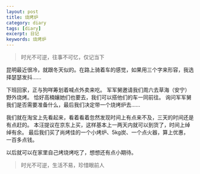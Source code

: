 ```yaml
---
layout: post
title: 烧烤炉
category: diary
tags: [diary]
excerpt: 日记
keywords: 烧烤炉
---
```


> 时光不可逆，往事不可忆，仅记当下

昆明最近很冷，就跟冬天似的。在路上骑着车的感觉，如果用三个字来形容，我选择瑟瑟发抖……

下班回家，正与狗咩筹划着喊点外卖来吃。
军军舅邀请我们周六去草海（安宁）野外烧烤。
恰好高楠孃她们也要去，我们可以搭他们的车一同前往。
询问军军舅我们是否需要准备什么，最后我们决定带一个烧烤炉去……

我们就在淘宝上先看起来，看着看着忽然发现时间上有点来不及，三天的时间还是有点赶的。
本汪提议在京东上买，这样基本上一两天内就可以到货了，时间上绰绰有余。
最后我们买了尚烤佳的一个小烤炉、5kg炭、一个点火器，算上优惠，一百多点钱。

以后就可以在家里自己烤烧烤吃了，想想还有点小期待。

> 时光不可逆，生活不易，珍惜眼前人

